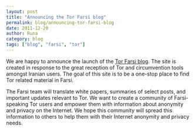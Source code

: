 ```yaml
---
layout: post
title: "Announcing the Tor Farsi blog"
permalink: blog/announcing-tor-farsi-blog
date: 2011-12-20
author: Runa
category: blog
tags: ["blog", "farsi", "tor"]
---
```


We are happy to announce the launch of the [Tor Farsi blog](https://fa-blog.torproject.org/). The site is created in response to the great reception of Tor and circumvention tools amongst Iranian users. The goal of this site is to be a one-stop place to find Tor related material in Farsi.

The Farsi team will translate white papers, summaries of select posts, and important updates relevant to Tor. We want to create a community of Farsi-speaking Tor users and empower them with information about anonymity and privacy on the Internet. We hope this community will spread this information to others to help them with their Internet anonymity and privacy needs.

